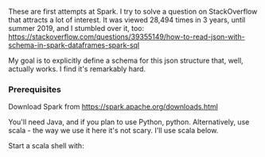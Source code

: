 These are first attempts at Spark. I try to solve a question on StackOverflow that attracts a lot of interest. It was viewed 28,494 times in 3 years, until summer 2019, and I stumbled over it, too:
https://stackoverflow.com/questions/39355149/how-to-read-json-with-schema-in-spark-dataframes-spark-sql

My goal is to explicitly define a schema for this json structure that, well, actually works. I find it's remarkably hard.

### Prerequisites

Download Spark from https://spark.apache.org/downloads.html

You'll need Java, and if you plan to use Python, python. Alternatively, use scala - the way we use it here it's not scary. I'll use scala below.

Start a scala shell with:





